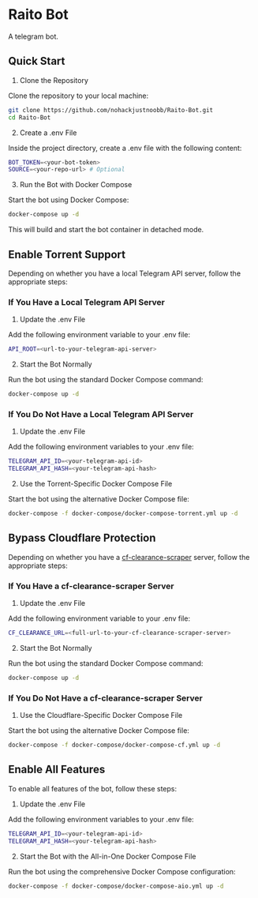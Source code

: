 # Raito Bot

A telegram bot.

## Quick Start

1. Clone the Repository

Clone the repository to your local machine:

```bash
git clone https://github.com/nohackjustnoobb/Raito-Bot.git
cd Raito-Bot
```

2. Create a .env File

Inside the project directory, create a .env file with the following content:

```bash
BOT_TOKEN=<your-bot-token>
SOURCE=<your-repo-url> # Optional
```

3. Run the Bot with Docker Compose

Start the bot using Docker Compose:

```bash
docker-compose up -d
```

This will build and start the bot container in detached mode.

## Enable Torrent Support

Depending on whether you have a local Telegram API server, follow the appropriate steps:

### If You Have a Local Telegram API Server

1. Update the .env File

Add the following environment variable to your .env file:

```bash
API_ROOT=<url-to-your-telegram-api-server>
```

2. Start the Bot Normally

Run the bot using the standard Docker Compose command:

```bash
docker-compose up -d
```

### If You Do Not Have a Local Telegram API Server

1. Update the .env File

Add the following environment variables to your .env file:

```bash
TELEGRAM_API_ID=<your-telegram-api-id>
TELEGRAM_API_HASH=<your-telegram-api-hash>
```

2. Use the Torrent-Specific Docker Compose File

Start the bot using the alternative Docker Compose file:

```bash
docker-compose -f docker-compose/docker-compose-torrent.yml up -d
```

## Bypass Cloudflare Protection

Depending on whether you have a [cf-clearance-scraper](https://github.com/ZFC-Digital/cf-clearance-scraper) server, follow the appropriate steps:

### If You Have a cf-clearance-scraper Server

1. Update the .env File

Add the following environment variable to your .env file:

```bash
CF_CLEARANCE_URL=<full-url-to-your-cf-clearance-scraper-server>
```

2. Start the Bot Normally

Run the bot using the standard Docker Compose command:

```bash
docker-compose up -d
```

### If You Do Not Have a cf-clearance-scraper Server

1. Use the Cloudflare-Specific Docker Compose File

Start the bot using the alternative Docker Compose file:

```bash
docker-compose -f docker-compose/docker-compose-cf.yml up -d
```

## Enable All Features

To enable all features of the bot, follow these steps:

1. Update the .env File

Add the following environment variables to your .env file:

```bash
TELEGRAM_API_ID=<your-telegram-api-id>
TELEGRAM_API_HASH=<your-telegram-api-hash>
```

2. Start the Bot with the All-in-One Docker Compose File

Run the bot using the comprehensive Docker Compose configuration:

```bash
docker-compose -f docker-compose/docker-compose-aio.yml up -d
```
